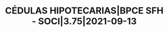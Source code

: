 ---
layout: asset
title: CÉDULAS HIPOTECARIAS|BPCE SFH - SOCI|3.75|2021-09-13
isin: FR0011109321
---